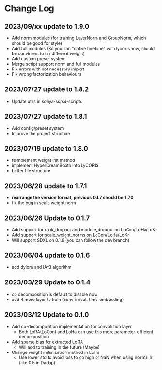 # Change Log

## 2023/09/xx update to 1.9.0
* Add norm modules (for training LayerNorm and GroupNorm, which should be good for style)
* Add full modules (So you can "native finetune" with lycoris now, should be convinient to try different weight)
* Add custom preset system
* Merge script support norm and full modules
* Fix errors with not necessary import
* Fix wrong factorization behaviours


## 2023/07/27 update to 1.8.2
* Update utils in kohya-ss/sd-scripts

## 2023/07/27 update to 1.8.1
* Add config/preset system
* Improve the project structure

## 2023/07/19 update to 1.8.0
* reimplement weight init method
* implement HyperDreamBooth into LyCORIS
* better file structure

## 2023/06/28 update to 1.7.1
* **rearrange the version format, previous 0.1.7 should be 1.7.0**
* fix the bug in scale weight norm

## 2023/06/26 Update to 0.1.7
* Add support for rank_dropout and module_dropout on LoCon/LoHa/LoKr
* Add support for scale_weight_norms on LoCon/LoHa/LoKr
* Will support SDXL on 0.1.8 (you can follow the dev branch)

## 2023/06/04 update to 0.1.6
* add dylora and IA^3 algorithm

## 2023/03/29 Update to 0.1.4
* cp decomposition is default to disable now
* add 4 more layer to train (conv_in/out, time_embedding)

## 2023/03/12 Update to 0.1.0
* Add cp-decomposition implementation for convolution layer
  * Both LoRA(LoCon) and LoHa can use this more parameter-efficient decomposition
* Add sparse bias for extracted LoRA
  * Will add to training in the future (Maybe)
* Change weight initialization method in LoHa
  * Use lower std to avoid loss to go high or NaN when using normal lr (like 0.5 in Dadap)